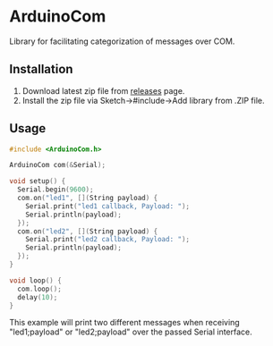 # ArduinoCom

Library for facilitating categorization of messages over COM.

## Installation

1. Download latest zip file from [releases](https://github.com/JMax45/arduino-com/releases) page.
2. Install the zip file via Sketch->#include->Add library from .ZIP file.

## Usage

```cpp
#include <ArduinoCom.h>

ArduinoCom com(&Serial);

void setup() {
  Serial.begin(9600);
  com.on("led1", [](String payload) {
    Serial.print("led1 callback, Payload: ");
    Serial.println(payload);
  });
  com.on("led2", [](String payload) {
    Serial.print("led2 callback, Payload: ");
    Serial.println(payload);
  });
}

void loop() {
  com.loop();
  delay(10);
}
```

This example will print two different messages when receiving "led1;payload" or "led2;payload" over the passed Serial interface.
